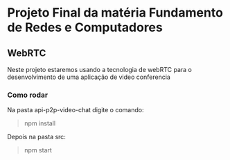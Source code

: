 # Projeto Final da matéria Fundamento de Redes e Computadores

## WebRTC

Neste projeto estaremos usando a tecnologia de webRTC para o desenvolvimento de uma aplicação de video conferencia 

### Como rodar

Na pasta api-p2p-video-chat digite o comando:

> npm install

Depois na pasta src:

> npm start